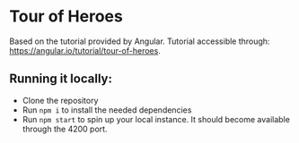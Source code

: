 # Tour of Heroes

Based on the tutorial provided by Angular. Tutorial accessible through: https://angular.io/tutorial/tour-of-heroes. 

## Running it locally:
- Clone the repository
- Run `npm i` to install the needed dependencies
- Run `npm start` to spin up your local instance. It should become available through the 4200 port.

